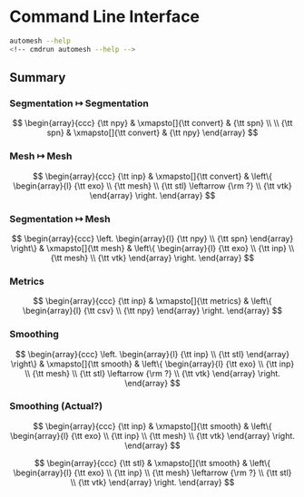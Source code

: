 # Command Line Interface

```sh
automesh --help
<!-- cmdrun automesh --help -->
```

## Summary

### Segmentation $\mapsto$ Segmentation

$$
\begin{array}{ccc}
{\tt npy} & \xmapsto[]{\tt convert} & {\tt spn}
\\
\\
{\tt spn} & \xmapsto[]{\tt convert} & {\tt npy}
\end{array}
$$

### Mesh $\mapsto$ Mesh

$$
\begin{array}{ccc}
{\tt inp}
&
\xmapsto[]{\tt convert}
&
\left\{
    \begin{array}{l}
        {\tt exo} \\
        {\tt mesh} \\
        {\tt stl} \leftarrow {\rm ?} \\
        {\tt vtk}
    \end{array}
\right.
\end{array}
$$

### Segmentation $\mapsto$ Mesh

$$
\begin{array}{ccc}
\left.
    \begin{array}{l}
        {\tt npy} \\
        {\tt spn}
    \end{array}
\right\}
& \xmapsto[]{\tt mesh}
&
\left\{
    \begin{array}{l}
        {\tt exo} \\
        {\tt inp} \\
        {\tt mesh} \\
        {\tt vtk}
    \end{array}
\right.
\end{array}
$$

### Metrics

$$
\begin{array}{ccc}
{\tt inp}
&
\xmapsto[]{\tt metrics}
&
\left\{
    \begin{array}{l}
        {\tt csv} \\
        {\tt npy}
    \end{array}
\right.
\end{array}
$$

### Smoothing

$$
\begin{array}{ccc}
\left.
    \begin{array}{l}
        {\tt inp} \\
        {\tt stl}
    \end{array}
\right\}
& \xmapsto[]{\tt smooth}
&
\left\{
    \begin{array}{l}
        {\tt exo} \\
        {\tt inp} \\
        {\tt mesh} \\
        {\tt stl} \leftarrow {\rm ?} \\
        {\tt vtk}
    \end{array}
\right.
\end{array}
$$

### Smoothing (Actual?)

$$
\begin{array}{ccc}
{\tt inp}
& \xmapsto[]{\tt smooth}
&
\left\{
    \begin{array}{l}
        {\tt exo} \\
        {\tt inp} \\
        {\tt mesh} \\
        {\tt vtk}
    \end{array}
\right.
\end{array}
$$

$$
\begin{array}{ccc}
{\tt stl}
& \xmapsto[]{\tt smooth}
&
\left\{
    \begin{array}{l}
        {\tt exo} \\
        {\tt inp} \\
        {\tt mesh} \leftarrow {\rm ?} \\
        {\tt stl} \\
        {\tt vtk}
    \end{array}
\right.
\end{array}
$$
